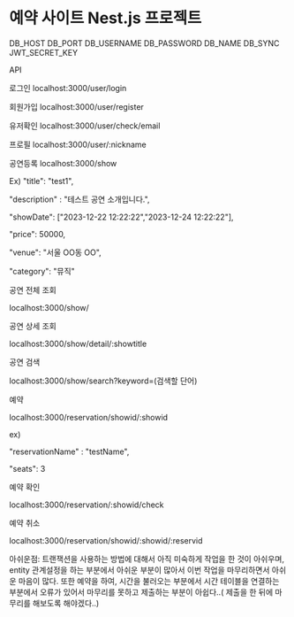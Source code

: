 # 예약 사이트 Nest.js 프로젝트

DB_HOST
DB_PORT
DB_USERNAME
DB_PASSWORD
DB_NAME
DB_SYNC
JWT_SECRET_KEY

API

로그인
localhost:3000/user/login

회원가입
localhost:3000/user/register

유저확인
localhost:3000/user/check/email

프로필
localhost:3000/user/:nickname

공연등록
localhost:3000/show

Ex)
"title": "test1",

"description" : "테스트 공연 소개입니다.",

"showDate": ["2023-12-22 12:22:22","2023-12-24 12:22:22"],

"price": 50000,

"venue": "서울 OO동 OO",

"category": "뮤직"


공연 전체 조회

localhost:3000/show/

공연 상세 조회

localhost:3000/show/detail/:showtitle

공연 검색

localhost:3000/show/search?keyword=(검색할 단어)

예약

localhost:3000/reservation/showid/:showid

ex)

"reservationName" : "testName",

"seats": 3


예약 확인

localhost:3000/reservation/:showid/check

예약 취소

localhost:3000/reservation/showid/:showid/:reservid

아쉬운점: 트랜잭션을 사용하는 방법에 대해서 아직 미숙하게 작업을 한 것이 아쉬우며, entity 관계설정을 하는 부분에서 아쉬운 부분이 많아서 이번 작업을 마무리하면서 아쉬운 마음이 많다.
또한 예약을 하여, 시간을 불러오는 부분에서 시간 테이블을 연결하는 부분에서 오류가 있어서 마무리를 못하고 제출하는 부분이 아쉽다..( 제출을 한 뒤에 마무리를 해보도록 해야겠다..)
